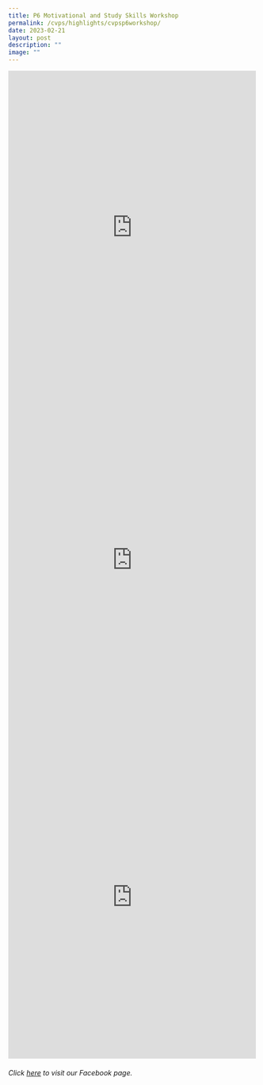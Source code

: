 ```yaml
---
title: P6 Motivational and Study Skills Workshop
permalink: /cvps/highlights/cvpsp6workshop/
date: 2023-02-21
layout: post
description: ""
image: ""
---
```

<iframe src="https://www.facebook.com/plugins/post.php?href=https%3A%2F%2Fwww.facebook.com%2Fcompassvalepri%2Fposts%2Fpfbid0PY2aQHBLmzNbMhDNozd7FL4fVHyCEfuyvhro3CKbUyuWgsauF26gwzpfGh3TPmrDl&show_text=true&width=500" width="500" height="632" style="border:none;overflow:hidden" scrolling="no" frameborder="0" allowfullscreen="true" allow="autoplay; clipboard-write; encrypted-media; picture-in-picture; web-share"></iframe>

<iframe src="https://www.facebook.com/plugins/post.php?href=https%3A%2F%2Fwww.facebook.com%2Fcompassvalepri%2Fposts%2Fpfbid02KzVMaCFfPx34Ebzs7DtWzkegpjBEtTYWa2CeS2US1DUDzC3zt9xrnUUx5XxvoJHFl&show_text=true&width=500" width="500" height="709" style="border:none;overflow:hidden" scrolling="no" frameborder="0" allowfullscreen="true" allow="autoplay; clipboard-write; encrypted-media; picture-in-picture; web-share"></iframe>

<iframe src="https://www.facebook.com/plugins/post.php?href=https%3A%2F%2Fwww.facebook.com%2Fcompassvalepri%2Fposts%2Fpfbid0MG6uQh6h9T7CiH8SByXweuopadJ7cMFBG4WPnauLDfhpRvesvumMn7agWpao9vrHl&show_text=true&width=500" width="500" height="652" style="border:none;overflow:hidden" scrolling="no" frameborder="0" allowfullscreen="true" allow="autoplay; clipboard-write; encrypted-media; picture-in-picture; web-share"></iframe><br>

###### Click [here](https://www.facebook.com/compassvalepri/) to visit our Facebook page.